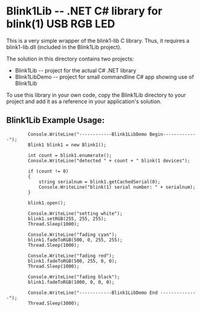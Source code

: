 Blink1Lib -- .NET C# library for blink(1) USB RGB LED
=====================================================

This is a very simple wrapper of the blink1-lib C library.
Thus, it requires a blink1-lib.dll (included in the Blink1Lib project).

The solution in this directory contains two projects:

- Blink1Lib -- project for the actual C# .NET library
- Blink1LibDemo -- project for small commandline C# app showing use of Blink1Lib

To use this library in your own code, copy the Blink1Lib directory to your project
and add it as a reference in your application's solution.


Blink1Lib Example Usage:
------------------------
            Console.WriteLine("------------Blink1LibDemo Begin-------------");
            Blink1 blink1 = new Blink1();

            int count = blink1.enumerate(); 
            Console.WriteLine("detected " + count + " blink(1 devices");

            if (count != 0)
            {
                string serialnum = blink1.getCachedSerial(0);
                Console.WriteLine("blink(1) serial number: " + serialnum);
            }

            blink1.open();

            Console.WriteLine("setting white");
            blink1.setRGB(255, 255, 255);
            Thread.Sleep(1000);

            Console.WriteLine("fading cyan");
            blink1.fadeToRGB(500, 0, 255, 255);
            Thread.Sleep(1000);

            Console.WriteLine("fading red");
            blink1.fadeToRGB(500, 255, 0, 0);
            Thread.Sleep(1000);

            Console.WriteLine("fading black");
            blink1.fadeToRGB(1000, 0, 0, 0);

            Console.WriteLine("------------Blink1LibDemo End --------------");
            Thread.Sleep(3000);


    





